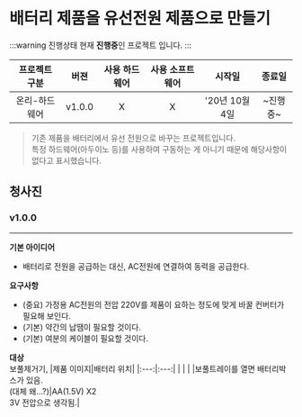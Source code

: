 # 배터리 제품을 유선전원 제품으로 만들기

:::warning 진행상태
현재 **진행중**인 프로젝트 입니다.
:::

| 프로젝트 구분 |  버젼  | 사용 하드웨어 | 사용 소프트웨어 |     시작일     |  종료일  |
| :-----------: | :----: | :-----------: | :-------------: | :------------: | :------: |
| 온리-하드웨어 | v1.0.0 |       X       |        X        | '20년 10월 4일 | ~진행중~ |

> 기존 제품을 배터리에서 유선 전원으로 바꾸는 프로젝트입니다.  
> 특정 하드웨어(아두이노 등)를 사용하여 구동하는 게 아니기 때문에 해당사항이 없다고 표시했습니다.

## 청사진

### v1.0.0

---

**기본 아이디어**

- 배터리로 전원을 공급하는 대신, AC전원에 연결하여 동력을 공급한다.

**요구사항**

- (중요) 가정용 AC전원의 전압 220V를 제품이 요하는 정도에 맞게 바꿀 컨버터가 필요해 보인다.
- (기본) 약간의 납땜이 필요할 것이다.
- (기본) 여분의 케이블이 필요할 것이다.

**대상**  
보풀제거기,
|제품 이미지|배터리 위치|
|:---:|:---:|
|<img :src="$withBase('/images/battery-to-wired/target_001.jpg')"> | <img :src="$withBase('/images/battery-to-wired/target_002.jpg')">|
|보풀트레이를 열면 배터리박스가 있음.<br>(대체 왜...?)|AA(1.5V) X2<br>3V 전압으로 생각됨.|

